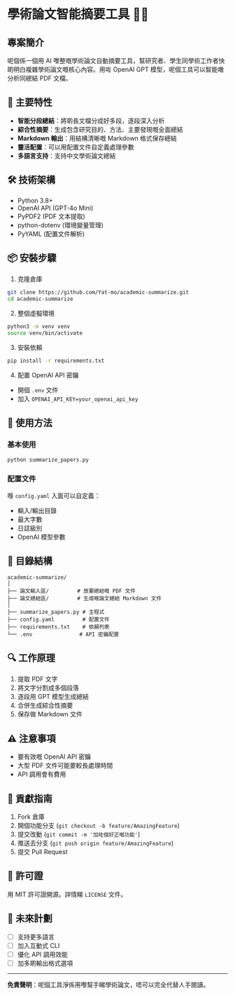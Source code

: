 # 學術論文智能摘要工具 🤖📄

## 專案簡介

呢個係一個用 AI 嚟整嘅學術論文自動摘要工具，幫研究者、學生同學術工作者快啲明白複雜學術論文嘅核心內容。用咗 OpenAI GPT 模型，呢個工具可以智能噉分析同總結 PDF 文檔。

## 🌟 主要特性

- **智能分段總結**：將啲長文檔分成好多段，逐段深入分析
- **綜合性摘要**：生成包含研究目的、方法、主要發現嘅全面總結
- **Markdown 輸出**：用結構清晰嘅 Markdown 格式保存總結
- **靈活配置**：可以用配置文件自定義處理參數
- **多語言支持**：支持中文學術論文總結

## 🛠 技術架構

- Python 3.8+
- OpenAI API (GPT-4o Mini)
- PyPDF2 (PDF 文本提取)
- python-dotenv (環境變量管理)
- PyYAML (配置文件解析)

## 📦 安裝步驟

1. 克隆倉庫
```bash
git clone https://github.com/Yat-mo/academic-summarize.git
cd academic-summarize
```

2. 整個虛擬環境
```bash
python3 -m venv venv
source venv/bin/activate
```

3. 安裝依賴
```bash
pip install -r requirements.txt
```

4. 配置 OpenAI API 密鑰
- 開個 `.env` 文件
- 加入 `OPENAI_API_KEY=your_openai_api_key`

## 🚀 使用方法

### 基本使用
```bash
python summarize_papers.py
```

### 配置文件
喺 `config.yaml` 入面可以自定義：
- 輸入/輸出目錄
- 最大字數
- 日誌級別
- OpenAI 模型參數

## 📂 目錄結構
```
academic-summarize/
│
├── 論文輸入區/         # 放要總結嘅 PDF 文件
├── 論文總結區/         # 生成嘅論文總結 Markdown 文件
│
├── summarize_papers.py # 主程式
├── config.yaml         # 配置文件
├── requirements.txt    # 依賴列表
└── .env               # API 密鑰配置
```

## 🔍 工作原理

1. 提取 PDF 文字
2. 將文字分割成多個段落
3. 逐段用 GPT 模型生成總結
4. 合併生成綜合性摘要
5. 保存做 Markdown 文件

## ⚠️ 注意事項

- 要有效嘅 OpenAI API 密鑰
- 大型 PDF 文件可能要較長處理時間
- API 調用會有費用

## 🤝 貢獻指南

1. Fork 倉庫
2. 開個功能分支 (`git checkout -b feature/AmazingFeature`)
3. 提交改動 (`git commit -m '加咗個好正嘅功能'`)
4. 推送去分支 (`git push origin feature/AmazingFeature`)
5. 提交 Pull Request

## 📄 許可證

用 MIT 許可證開源。詳情睇 `LICENSE` 文件。

## 🌈 未來計劃

- [ ] 支持更多語言
- [ ] 加入互動式 CLI
- [ ] 優化 API 調用效能
- [ ] 加多啲輸出格式選項

---

**免責聲明**：呢個工具淨係用嚟幫手睇學術論文，唔可以完全代替人手閱讀。